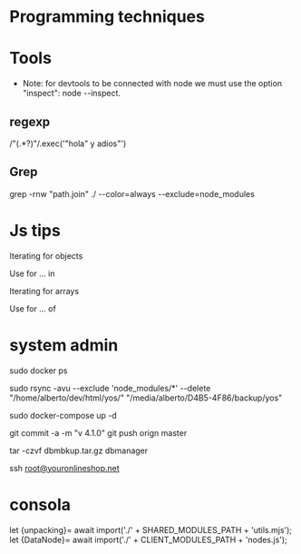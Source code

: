 Programming techniques
======================

# Tools

- Note: for devtools to be connected with node we must use the option "inspect": node --inspect.

## regexp

/"(.*?)"/.exec('"hola" y adios"')

## Grep

grep -rnw "path.join" ./ --color=always --exclude=node_modules

# Js tips

Iterating for objects

Use for ... in

Iterating for arrays

Use for ... of

# system admin

 sudo docker ps

 sudo rsync -avu --exclude 'node_modules/*' --delete "/home/alberto/dev/html/yos/" "/media/alberto/D4B5-4F86/backup/yos"

 sudo docker-compose up -d

git commit -a -m "v 4.1.0"
git push orign master

 tar -czvf dbmbkup.tar.gz dbmanager

ssh root@youronlineshop.net

# consola

let {unpacking}= await import('./' + SHARED_MODULES_PATH + 'utils.mjs');
let {DataNode}= await import('./' + CLIENT_MODULES_PATH + 'nodes.js');